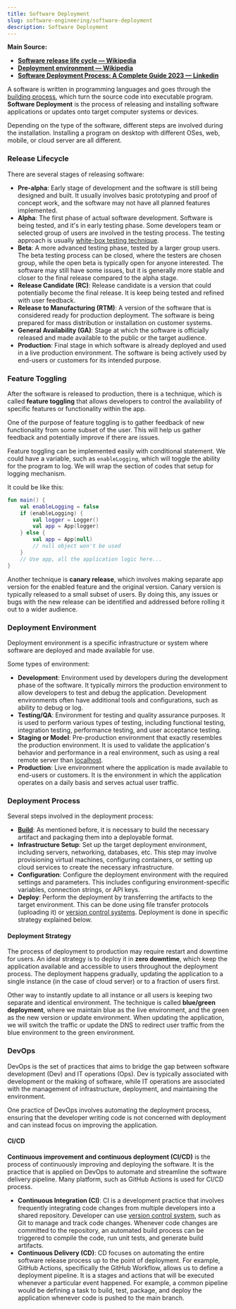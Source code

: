 ```yaml
---
title: Software Deployment
slug: software-engineering/software-deployment
description: Software Deployment
---
```


**Main Source:**

- **[Software release life cycle — Wikipedia](https://en.wikipedia.org/wiki/Software_release_life_cycle)**
- **[Deployment environment — Wikipedia](https://en.wikipedia.org/wiki/Deployment_environment)**
- **[Software Deployment Process: A Complete Guide 2023 — Linkedin](https://www.linkedin.com/pulse/software-deployment-process-complete-guide-2023-newwavevn)**

A software is written in programming languages and goes through the [building process](/cs-notes/software-engineering/build-and-package-management#software-build), which turn the source code into executable program. **Software Deployment** is the process of releasing and installing software applications or updates onto target computer systems or devices.

Depending on the type of the software, different steps are involved during the installation. Installing a program on desktop with different OSes, web, mobile, or cloud server are all different.

### Release Lifecycle

There are several stages of releasing software:

- **Pre-alpha**: Early stage of development and the software is still being designed and built. It usually involves basic prototyping and proof of concept work, and the software may not have all planned features implemented.
- **Alpha**: The first phase of actual software development. Software is being tested, and it's in early testing phase. Some developers team or selected group of users are involved in the testing process. The testing approach is usually [white-box testing technique](/cs-notes/software-engineering/software-testing#box-approaches).
- **Beta**: A more advanced testing phase, tested by a larger group users. The beta testing process can be closed, where the testers are chosen group, while the open beta is typically open for anyone interested. The software may still have some issues, but it is generally more stable and closer to the final release compared to the alpha stage.
- **Release Candidate (RC)**: Release candidate is a version that could potentially become the final release. It is keep being tested and refined with user feedback.
- **Release to Manufacturing (RTM)**: A version of the software that is considered ready for production deployment. The software is being prepared for mass distribution or installation on customer systems.
- **General Availability (GA)**: Stage at which the software is officially released and made available to the public or the target audience.
- **Production**: Final stage in which software is already deployed and used in a live production environment. The software is being actively used by end-users or customers for its intended purpose.

### Feature Toggling

After the software is released to production, there is a technique, which is called **feature toggling** that allows developers to control the availability of specific features or functionality within the app.

One of the purpose of feature toggling is to gather feedback of new functionality from some subset of the user. This will help us gather feedback and potentially improve if there are issues.

Feature toggling can be implemented easily with conditional statement. We could have a variable, such as `enableLogging`, which will toggle the ability for the program to log. We will wrap the section of codes that setup for logging mechanism.

It could be like this:

```kotlin
fun main() {
    val enableLogging = false
    if (enableLogging) {
        val logger = Logger()
        val app = App(logger)
    } else {
        val app = App(null)
        // null object won't be used
    }
    // Use app, all the application logic here...
}
```

Another technique is **canary release**, which involves making separate app version for the enabled feature and the original version. Canary version is typically released to a small subset of users. By doing this, any issues or bugs with the new release can be identified and addressed before rolling it out to a wider audience.

### Deployment Environment

Deployment environment is a specific infrastructure or system where software are deployed and made available for use.

Some types of environment:

- **Development**: Environment used by developers during the development phase of the software. It typically mirrors the production environment to allow developers to test and debug the application. Development environments often have additional tools and configurations, such as ability to debug or log.
- **Testing/QA**: Environment for testing and quality assurance purposes. It is used to perform various types of testing, including functional testing, integration testing, performance testing, and user acceptance testing.
- **Staging or Model**: Pre-production environment that exactly resembles the production environment. It is used to validate the application's behavior and performance in a real environment, such as using a real remote server than [localhost](/cs-notes/computer-networking/server#localhost).
- **Production**: Live environment where the application is made available to end-users or customers. It is the environment in which the application operates on a daily basis and serves actual user traffic.

### Deployment Process

Several steps involved in the deployment process:

- **[Build](/cs-notes/software-engineering/build-and-package-management#software-build)**: As mentioned before, it is necessary to build the necessary artifact and packaging them into a deployable format.
- **Infrastructure Setup**: Set up the target deployment environment, including servers, networking, databases, etc. This step may involve provisioning virtual machines, configuring containers, or setting up cloud services to create the necessary infrastructure.
- **Configuration**: Configure the deployment environment with the required settings and parameters. This includes configuring environment-specific variables, connection strings, or API keys.
- **Deploy**: Perform the deployment by transferring the artifacts to the target environment. This can be done using file transfer protocols (uploading it) or [version control systems](/cs-notes/software-engineering/version-control). Deployment is done in specific strategy explained below.

#### Deployment Strategy

The process of deployment to production may require restart and downtime for users. An ideal strategy is to deploy it in **zero downtime**, which keep the application available and accessible to users throughout the deployment process. The deployment happens gradually, updating the application to a single instance (in the case of cloud server) or to a fraction of users first.

Other way to instantly update to all instance or all users is keeping two separate and identical environment. The technique is called **blue/green deployment**, where we maintain blue as the live environment, and the green as the new version or update environment. When updating the application, we will switch the traffic or update the DNS to redirect user traffic from the blue environment to the green environment.

### DevOps

DevOps is the set of practices that aims to bridge the gap between software development (Dev) and IT operations (Ops). Dev is typically associated with development or the making of software, while IT operations are associated with the management of infrastructure, deployment, and maintaining the environment.

One practice of DevOps involves automating the deployment process, ensuring that the developer writing code is not concerned with deployment and can instead focus on improving the application.

#### CI/CD

**Continuous improvement and continuous deployment (CI/CD)** is the process of continuously improving and deploying the software. It is the practice that is applied on DevOps to automate and streamline the software delivery pipeline. Many platform, such as GitHub Actions is used for CI/CD process.

- **Continuous Integration (CI)**: CI is a development practice that involves frequently integrating code changes from multiple developers into a shared repository. Developer can use [version control system](/cs-notes/software-engineering/version-control), such as Git to manage and track code changes. Whenever code changes are committed to the repository, an automated build process can be triggered to compile the code, run unit tests, and generate build artifacts.
- **Continuous Delivery (CD)**: CD focuses on automating the entire software release process up to the point of deployment. For example, GitHub Actions, specifically the GitHub Workflow, allows us to define a deployment pipeline. It is a stages and actions that will be executed whenever a particular event happened. For example, a common pipeline would be defining a task to build, test, package, and deploy the application whenever code is pushed to the main branch.
